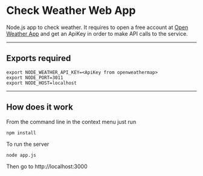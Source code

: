 # Check Weather Web App
Node.js app to check weather. It requires to open a free account at [Open Weather App](https://openweathermap.org) and get an ApiKey in order to make API calls to the service.

------

## Exports required
```
export NODE_WEATHER_API_KEY=<ApiKey from openweathermap>
export NODE_PORT=3011
export NODE_HOST=localhost
```
------

## How does it work
From the command line in the context menu just run
```
npm install
```
To run the server
```
node app.js
```
Then go to 
http://localhost:3000